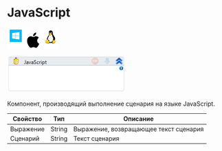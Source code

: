 # JavaScript

![](<../../../.gitbook/assets/image (651).png>)

![](<../../../.gitbook/assets/image (864).png>)

Компонент, производящий выполнение сценария на языке JavaScript.

| Свойство  | Тип    | Описание                               |
| --------- | ------ | -------------------------------------- |
| Выражение | String | Выражение, возвращающее текст сценария |
| Сценарий  | String | Текст сценария                         |

